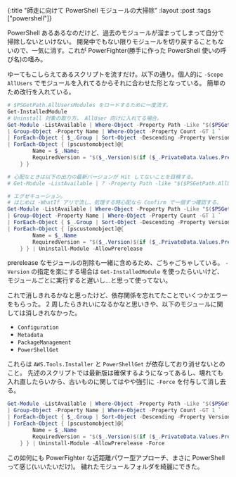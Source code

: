 {:title "師走に向けて PowerShell モジュールの大掃除"
:layout :post
:tags ["powershell"]}

PowerShell あるあるなのだけど、過去のモジュールが溜まってしまって自分で掃除しないといけない。
開発中でもない限りモジュールを切り戻することもないので、一気に消す。これが PowerFighter(勝手に作った PowerShell 使いの呼び名)の嗜み。

ゆーてもこしらえてあるスクリプトを流すだけ。以下の通り。個人的に `-Scope AllUsers` でモジュールを入れてるからそれに合わせた形となっている。
簡単のため改行を入れている。

```powershell
# $PSGetPath.AllUsersModules をロードするために一度流す。
Get-InstalledModule
# Uninstall 対象の取り方。 AllUser 向けに入れてる場合。
Get-Module -ListAvailable | Where-Object -Property Path -Like "$($PSGetPath.AllUsersModules)*" `
| Group-Object -Property Name | Where-Object -Property Count -GT 1 `
| ForEach-Object { $_.Group | Sort-Object -Descending -Property Version | Select-Object -Skip 1 } `
| ForEach-Object { [pscustomobject]@{
        Name = $_.Name;
        RequiredVersion = "$($_.Version)$(if ($_.PrivateData.Values.PreRelease) {'-'+$_.PrivateData.Values.PreRelease} else {''})"
    } }

# 心配なときは以下の出力の最新バージョンが Hit してないことを目検する。
# Get-Module -ListAvailable | ? -Property Path -like "$($PSGetPath.AllUsersModules)*"

# エグゼキューション。
# はじめは -WhatIf アリで流し、処理する時心配なら Confirm で一個ずつ確認する。
Get-Module -ListAvailable | Where-Object -Property Path -Like "$($PSGetPath.AllUsersModules)*" `
| Group-Object -Property Name | Where-Object -Property Count -GT 1 `
| ForEach-Object { $_.Group | Sort-Object -Descending -Property Version | Select-Object -Skip 1 } `
| ForEach-Object { [pscustomobject]@{
        Name = $_.Name
        RequiredVersion = "$($_.Version)$(if ($_.PrivateData.Values.PreRelease) {'-'+$_.PrivateData.Values.PreRelease} else {''})"
    } } | Uninstall-Module -AllowPrerelease
```

prerelease なモジュールの削除も一緒に含めるため、ごちゃごちゃしている。
`-Version` の指定を楽にする場合は `Get-InstalledModule` を使ったらいいけど、モジュールごとに実行すると遅いし...と思って使ってない。

これで消しきれるかなと思ったけど、依存関係を忘れてたことでいくつかエラーをもらった。 2 周したらきれいになるかなと思いきや、以下のモジュールに関しては消しきれなかった。

- `Configuration`
- `Metadata`
- `PackageManagement`
- `PowerShellGet`

これらは `AWS.Tools.Installer` と `PowerShellGet` が依存しており消せないとのこと。
先述のスクリプトでは最新版は確保するようになってあるし、壊れても入れ直したらいから、古いものに関してはやや強引に `-Force` を付与して消し去る。

```powershell
Get-Module -ListAvailable | Where-Object -Property Path -Like "$($PSGetPath.AllUsersModules)*" `
| Group-Object -Property Name | Where-Object -Property Count -GT 1 `
| ForEach-Object { $_.Group | Sort-Object -Descending -Property Version | Select-Object -Skip 1 } `
| ForEach-Object { [pscustomobject]@{
        Name = $_.Name
        RequiredVersion = "$($_.Version)$(if ($_.PrivateData.Values.PreRelease) {'-'+$_.PrivateData.Values.PreRelease} else {''})"
    } } | Uninstall-Module -AllowPrerelease -Force
```

この如何にも PowerFighter な近距離パワー型アプローチ、まさに PowerShell って感じ(いいたいだけ)。
穢れたモジュールフォルダを綺麗にできた。
